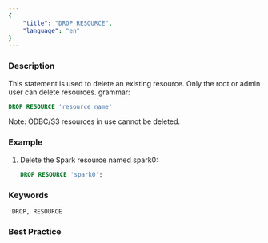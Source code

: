 ```yaml
---
{
    "title": "DROP RESOURCE",
    "language": "en"
}
---
```


<!--
Licensed to the Apache Software Foundation (ASF) under one
or more contributor license agreements.  See the NOTICE file
distributed with this work for additional information
regarding copyright ownership.  The ASF licenses this file
to you under the Apache License, Version 2.0 (the
"License"); you may not use this file except in compliance
with the License.  You may obtain a copy of the License at

  http://www.apache.org/licenses/LICENSE-2.0

Unless required by applicable law or agreed to in writing,
software distributed under the License is distributed on an
"AS IS" BASIS, WITHOUT WARRANTIES OR CONDITIONS OF ANY
KIND, either express or implied.  See the License for the
specific language governing permissions and limitations
under the License.
-->


### Description

This statement is used to delete an existing resource. Only the root or admin user can delete resources.
grammar:

```sql
DROP RESOURCE 'resource_name'
```

Note: ODBC/S3 resources in use cannot be deleted.

### Example

1. Delete the Spark resource named spark0:
   
     ```sql
     DROP RESOURCE 'spark0';
     ```

### Keywords

     DROP, RESOURCE

### Best Practice
